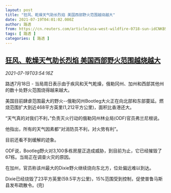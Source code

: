 ```yaml
---
layout: post
title: "狂风、乾燥天气助长烈焰 美国西部野火范围越烧越大"
date: 2021-07-19T04:01:02.000Z
author: 路透
from: https://cn.reuters.com/article/usa-west-wildfire-0718-sun-idCNKBS2EP07C
tags: [ 路透 ]
categories: [ 路透 ]
---
```

<!--1626667262000-->
[狂风、乾燥天气助长烈焰 美国西部野火范围越烧越大](https://cn.reuters.com/article/usa-west-wildfire-0718-sun-idCNKBS2EP07C)
------

<div>
<div><i>2021-07-19T03:54:16Z</i></div><p>路透7月18日 - 当局周日表示由于疾风和天气乾燥，俄勒冈州、加州和西部其他州的数十处野火范围烧得越来越大。</p><p>美国目前肆虐范围最大的野火--俄勒冈州Bootleg大火正在向北部和东部蔓延。燃烧范围扩大到近468平方英里(1,212平方公里)，面积比香港还大。</p><p>“天气真的对我们不利，”负责灭火行动的俄勒冈州林业局(ODF)官员弗兰尼根说。</p><p>他指出，所有的天气因素都“对消防员不利，对火势有利”。</p><p>目前还看不到缓解的迹象。</p><p>ODF说，Bootleg野火对3,100多栋房屋正造成威胁，到目前为止，它已经摧毁了67栋。当局正在调查火灾的原因。</p><p>在加州，官员称该州最大的Dixie野火继续烧向东北方，位处偏远难以到达。</p><p>Dixie已经烧毁了23平方英里(59.5平方公里)，15%范围受到控制，促使普鲁马斯县发布疏散令。(完)</p>
</div>
